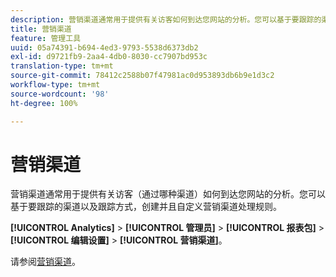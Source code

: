 ```yaml
---
description: 营销渠道通常用于提供有关访客如何到达您网站的分析。您可以基于要跟踪的渠道以及跟踪方式，创建并且自定义营销渠道处理规则。
title: 营销渠道
feature: 管理工具
uuid: 05a74391-b694-4ed3-9793-5538d6373db2
exl-id: d9721fb9-2aa4-4db0-8030-cc7907bd953c
translation-type: tm+mt
source-git-commit: 78412c2588b07f47981ac0d953893db6b9e1d3c2
workflow-type: tm+mt
source-wordcount: '98'
ht-degree: 100%

---
```


# 营销渠道

营销渠道通常用于提供有关访客（通过哪种渠道）如何到达您网站的分析。您可以基于要跟踪的渠道以及跟踪方式，创建并且自定义营销渠道处理规则。

**[!UICONTROL Analytics]** > **[!UICONTROL 管理员]** > **[!UICONTROL 报表包]** > **[!UICONTROL 编辑设置]** > **[!UICONTROL 营销渠道]**。

请参阅[营销渠道](/help/components/c-marketing-channels/analyze-mc.md)。
